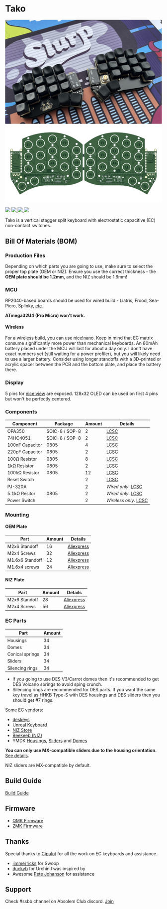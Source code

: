 # Tako

![Tako Keyboard](./docs/img/tako2.jpg)
![Tako Keyboard](./docs/img/pcb.png)

<span>
  <img src="https://img.shields.io/github/last-commit/ssbb/tako?style=flat-square">
  <a href="https://github.com/ssbb/tako/releases">
    <img src="https://img.shields.io/github/v/release/ssbb/tako?include_prereleases&color=success&style=flat-square">
    <img src="https://img.shields.io/github/downloads/ssbb/tako/total?color=success&style=flat-square">
  </a>
  <img src="https://img.shields.io/static/v1?label=license&message=MIT&color=success&style=flat-square">
</span>


Tako is a vertical stagger split keyboard with electrostatic capacitive (EC) non-contact switches.

## Bill Of Materials (BOM)

### Production Files

Depending on which parts you are going to use, make sure to select the proper top plate (OEM or NIZ). Ensure you use the correct thickness - the **OEM plate should be 1.2mm**, and the NIZ should be 1.6mm!

### MCU

RP2040-based boards should be used for wired build - Liatris, Frood, Sea-Picro, Splinky, [etc](https://github.com/qmk/qmk_firmware/blob/master/docs/platformdev_rp2040.md#rp2040-community-edition-idrp2040_ce).

**ATmega32U4 (Pro Micro) won't work.**

#### Wireless

For a wireless build, you can use [nice!nano](https://nicekeyboards.com/nice-nano/). Keep in mind that EC matrix consume significantly more power than mechanical keyboards. An 80mAh battery placed under the MCU will last for about a day only. I don't have exact numbers yet (still waiting for a power profiler), but you will likely need to use a larger battery. Consider using longer standoffs with a 3D-printed or acrylic spacer between the PCB and the bottom plate, and place the battery there.


### Display

5 pins for [nice!view](https://nicekeyboards.com/nice-view/) are exposed. 128x32 OLED can be used on first 4 pins but won't be perfectly centered.

### Components

| Component            | Package        | Amount | Details                                                                                                                                  |
|----------------------|----------------|--------|------------------------------------------------------------------------------------------------------------------------------------------|
| OPA350               | SOIC-8 / SOP-8 | 2      | [LCSC](https://www.lcsc.com/product-detail/_Texas-Instruments-_C13388.html)                                                              |
| 74HC4051             | SOIC-8 / SOP-8 | 2      | [LCSC](https://www.lcsc.com/product-detail/_Nexperia-_C9386.html)                                                                        |
| 100nF Capacitor      | 0805           | 4      | [LCSC](https://www.lcsc.com/product-detail/_FH-Guangdong-Fenghua-Advanced-Tech-_C38141.html)                                             |
| 220pF Capacitor      | 0805           | 2      | [LCSC](https://www.lcsc.com/product-detail/_Chinocera-_C465163.html)                                                                     |
| 100&#8486; Resistor  | 0805           | 8      | [LCSC](https://www.lcsc.com/product-detail/_UNI-ROYAL-Uniroyal-Elec-_C17408.html)                                                        |
| 1k&#8486; Resistor   | 0805           | 2      | [LCSC](https://www.lcsc.com/product-detail/_UNI-ROYAL-Uniroyal-Elec-_C17513.html)                                                        |
| 100k&#8486; Resistor | 0805           | 12     | [LCSC](https://www.lcsc.com/product-detail/_UNI-ROYAL-Uniroyal-Elec-_C149504.html)                                                       |
| Reset Switch         |                | 2      | [LCSC](https://www.lcsc.com/product-detail/Tactile-Switches_PANASONIC-EVQPUC02K_C79174.html)                                             |
| PJ-320A              |                | 2      | *Wired only*. [LCSC](https://www.lcsc.com/product-detail/_XKB-Connectivity-_C2884926.html)                                               |
| 5.1k&#8486; Resitor  | 0805           | 2      | *Wired only*. [LCSC](https://www.lcsc.com/product-detail/Chip-Resistor-Surface-Mount_UNI-ROYAL-Uniroyal-Elec-0805W8F5101T5E_C27834.html) |
| Power Switch         |                | 2      | *Wireless only*. [LCSC](https://www.lcsc.com/product-detail/Slide-Switches_C-K-PCM12SMTR_C221841.html)                                   |

### Mounting

#### OEM Plate

| Part            | Amount | Details                                                                               |
|-----------------|--------|---------------------------------------------------------------------------------------|
| M2x6 Standoff   | 16     | [Aliexpress](https://aliexpress.com/item/33020779625.html?sku_id=12000029334740103)   |
| M2x4 Screws     | 32     | [Aliexpress](https://aliexpress.com/item/4001248931159.html?sku_id=12000034160900192) |
| M1.6x6 Standoff | 12     | [Aliexpress](https://aliexpress.com/item/33020779625.html?sku_id=12000029334740086)   |
| M1.6x4 screws   | 24     | [Aliexpress](https://aliexpress.com/item/4001248931159.html?sku_id=12000019001985950) |

#### NIZ Plate

| Part            | Amount | Details                                                                               |
|-----------------|--------|---------------------------------------------------------------------------------------|
| M2x6 Standoff   | 28     | [Aliexpress](https://aliexpress.com/item/33020779625.html?sku_id=12000029334740103)   |
| M2x4 Screws     | 56     | [Aliexpress](https://aliexpress.com/item/4001248931159.html?sku_id=12000034160900192) |

### EC Parts

| Part            | Amount |
|-----------------|--------|
| Housings        | 34     |
| Domes           | 34     |
| Conical springs | 34     |
| Sliders         | 34     |
| Silencing rings | 34     |

- If you going to use DES V3/Carrot domes then it's recommended to get DES Volcano springs to avoid sping crunch.
- Silencing rings are recommended for DES parts. If you want the same key travel as HHKB Type-S with DES housings and DES sliders then you should get #7 rings.

Some EC vendors:

- [deskeys](https://deskeys.io/)
- [Unreal Keyboard](https://unrealkeyboards.com/)
- [NIZ Store](https://www.nizkeyboard.com/products/2019-new-niz-ec-switch)
- [Beekeeb (NIZ)](https://shop.beekeeb.com/product/niz-ec-switch/)
- YMDK [Housings](https://aliexpress.com/item/1005005724051113.html), [Sliders](https://aliexpress.com/item/1005005721976294.html) and [Domes](https://aliexpress.com/item/1005005721050116.html)

**You can only use MX-compatible sliders due to the housing orientation.** [See details](./docs/housing_orientation.md).

NIZ sliders are MX-compatible by default.

## Build Guide

[Build Guide](./docs/buildguide.md)

## Firmware

- [QMK Firmware](https://github.com/ssbb/qmk_firmware/tree/master/keyboards/ssbb/tako)
- [ZMK Firmware](https://github.com/ssbb/tako-config)

## Thanks

Special thanks to [Cipulot](https://github.com/Cipulot/) for all the work on EC keyboards and assistance.

- [jimmerricks](https://github.com/jimmerricks/swoop) for Swoop
- [duckyb](https://github.com/duckyb/urchin) for Urchin I was inspired by
- Awesome [Pete Johanson](https://github.com/petejohanson) for assistance

## Support

Check #ssbb channel on Absolem Club discord. [Join](https://discord.gg/WKmtMGwQtC)
